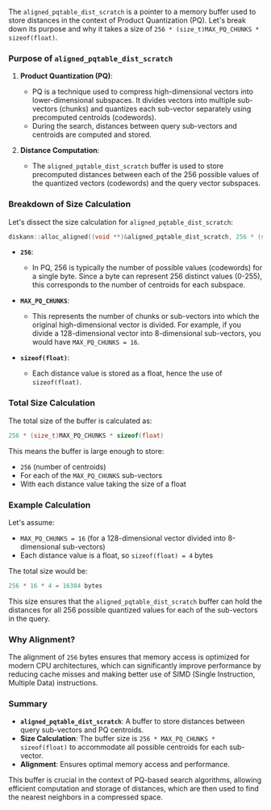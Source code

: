 The `aligned_pqtable_dist_scratch` is a pointer to a memory buffer used to store distances in the context of Product Quantization (PQ). Let's break down its purpose and why it takes a size of `256 * (size_t)MAX_PQ_CHUNKS * sizeof(float)`.

### Purpose of `aligned_pqtable_dist_scratch`

1. **Product Quantization (PQ)**:
   - PQ is a technique used to compress high-dimensional vectors into lower-dimensional subspaces. It divides vectors into multiple sub-vectors (chunks) and quantizes each sub-vector separately using precomputed centroids (codewords).
   - During the search, distances between query sub-vectors and centroids are computed and stored.

2. **Distance Computation**:
   - The `aligned_pqtable_dist_scratch` buffer is used to store precomputed distances between each of the 256 possible values of the quantized vectors (codewords) and the query vector subspaces.

### Breakdown of Size Calculation

Let's dissect the size calculation for `aligned_pqtable_dist_scratch`:

```cpp
diskann::alloc_aligned((void **)&aligned_pqtable_dist_scratch, 256 * (size_t)MAX_PQ_CHUNKS * sizeof(float), 256);
```

- **`256`**:
  - In PQ, 256 is typically the number of possible values (codewords) for a single byte. Since a byte can represent 256 distinct values (0-255), this corresponds to the number of centroids for each subspace.
  
- **`MAX_PQ_CHUNKS`**:
  - This represents the number of chunks or sub-vectors into which the original high-dimensional vector is divided. For example, if you divide a 128-dimensional vector into 8-dimensional sub-vectors, you would have `MAX_PQ_CHUNKS = 16`.

- **`sizeof(float)`**:
  - Each distance value is stored as a float, hence the use of `sizeof(float)`.

### Total Size Calculation

The total size of the buffer is calculated as:

```cpp
256 * (size_t)MAX_PQ_CHUNKS * sizeof(float)
```

This means the buffer is large enough to store:
- `256` (number of centroids) 
- For each of the `MAX_PQ_CHUNKS` sub-vectors 
- With each distance value taking the size of a float

### Example Calculation

Let's assume:
- `MAX_PQ_CHUNKS = 16` (for a 128-dimensional vector divided into 8-dimensional sub-vectors)
- Each distance value is a float, so `sizeof(float) = 4` bytes

The total size would be:
```cpp
256 * 16 * 4 = 16384 bytes
```

This size ensures that the `aligned_pqtable_dist_scratch` buffer can hold the distances for all 256 possible quantized values for each of the sub-vectors in the query.

### Why Alignment?

The alignment of `256` bytes ensures that memory access is optimized for modern CPU architectures, which can significantly improve performance by reducing cache misses and making better use of SIMD (Single Instruction, Multiple Data) instructions.

### Summary

- **`aligned_pqtable_dist_scratch`**: A buffer to store distances between query sub-vectors and PQ centroids.
- **Size Calculation**: The buffer size is `256 * MAX_PQ_CHUNKS * sizeof(float)` to accommodate all possible centroids for each sub-vector.
- **Alignment**: Ensures optimal memory access and performance.

This buffer is crucial in the context of PQ-based search algorithms, allowing efficient computation and storage of distances, which are then used to find the nearest neighbors in a compressed space.
